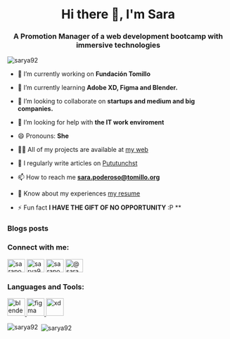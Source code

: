 <h1 align="center">Hi there 👋, I'm Sara</h1>
<h3 align="center">A Promotion Manager of a web development bootcamp with immersive technologies</h3>

<p align="left"> <img src="https://komarev.com/ghpvc/?username=sarya92&label=Profile%20views&color=0e75b6&style=flat" alt="sarya92" /> </p>

- 🔭 I’m currently working on **Fundación Tomillo**

- 🌱 I’m currently learning **Adobe XD, Figma and Blender.**

- 👯 I’m looking to collaborate on **startups and medium and big companies.**

- 🤝 I’m looking for help with **the IT work enviroment**

- 😄 Pronouns: **She**

- 👨‍💻 All of my projects are available at [my web](http://www.sarapoderoso.com/)

- 📝 I regularly write articles on [Pututunchst](https://sarya-crazy.blogspot.com/)

- 📫 How to reach me **sara.poderoso@tomillo.org**

- 📄 Know about my experiences [my resume](https://drive.google.com/file/d/1GCTrRelSZqlQy55DsSD8haGIOpDDwosB/view?usp=drivesdk)

- ⚡ Fun fact **I HAVE THE GIFT OF NO OPPORTUNITY**  :P **

### Blogs posts
<!-- BLOG-POST-LIST:START -->
<!-- BLOG-POST-LIST:END -->

<h3 align="left">Connect with me:</h3>
<p align="left">
<a href="https://linkedin.com/in/sarapodser" target="blank"><img align="center" src="https://raw.githubusercontent.com/rahuldkjain/github-profile-readme-generator/master/src/images/icons/Social/linked-in-alt.svg" alt="sarapodser" height="30" width="40" /></a>
<a href="https://dribbble.com/sarya92" target="blank"><img align="center" src="https://raw.githubusercontent.com/rahuldkjain/github-profile-readme-generator/master/src/images/icons/Social/dribbble.svg" alt="sarya92" height="30" width="40" /></a>
<a href="https://www.behance.net/sarapoderos2" target="blank"><img align="center" src="https://raw.githubusercontent.com/rahuldkjain/github-profile-readme-generator/master/src/images/icons/Social/behance.svg" alt="sarapoderos2" height="30" width="40" /></a>
<a href="https://medium.com/@sarapoderoso" target="blank"><img align="center" src="https://raw.githubusercontent.com/rahuldkjain/github-profile-readme-generator/master/src/images/icons/Social/medium.svg" alt="@sarapoderoso" height="30" width="40" /></a>
</p>

<h3 align="left">Languages and Tools:</h3>
<p align="left"> <a href="https://www.blender.org/" target="_blank" rel="noreferrer"> <img src="https://download.blender.org/branding/community/blender_community_badge_white.svg" alt="blender" width="40" height="40"/> </a> <a href="https://www.figma.com/" target="_blank" rel="noreferrer"> <img src="https://www.vectorlogo.zone/logos/figma/figma-icon.svg" alt="figma" width="40" height="40"/> </a> <a href="https://www.adobe.com/products/xd.html" target="_blank" rel="noreferrer"> <img src="https://cdn.worldvectorlogo.com/logos/adobe-xd.svg" alt="xd" width="40" height="40"/> </a> </p>

<p><img align="left" src="https://github-readme-stats.vercel.app/api/top-langs?username=sarya92&show_icons=true&locale=en&layout=compact" alt="sarya92" /></p>

<p>&nbsp;<img align="center" src="https://github-readme-stats.vercel.app/api?username=sarya92&show_icons=true&locale=en" alt="sarya92" /></p>

